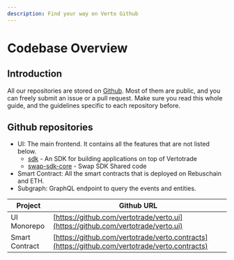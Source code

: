 ```yaml
---
description: Find your way on Verto Github
---
```


# Codebase Overview

## Introduction

All our repositories are stored on [Github](https://github.com/vertotrade). Most of them are public, and you can freely submit an issue or a pull request. Make sure you read this whole guide, and the guidelines specific to each repository before.

## Github repositories

* UI: The main frontend. It contains all the features that are not listed below.
  * [sdk](https://github.com/vertotrade/verto.ui/blob/develop/packages/swap-sdk) - An SDK for building applications on top of Vertotrade
  * [swap-sdk-core](https://github.com/vertotrade/verto.ui/blob/develop/packages/swap-sdk-core) - Swap SDK Shared code
* Smart Contract: All the smart contracts that is deployed on Rebuschain and ETH.
* Subgraph: GraphQL endpoint to query the events and entities.

| Project        | Github URL |
| -------------- | ---------- |
| UI Monorepo    | [https://github.com/vertotrade/verto.ui](https://github.com/vertotrade/verto.ui) |
| Smart Contract | [https://github.com/vertotrade/verto.contracts](https://github.com/vertotrade/verto.contracts) |

